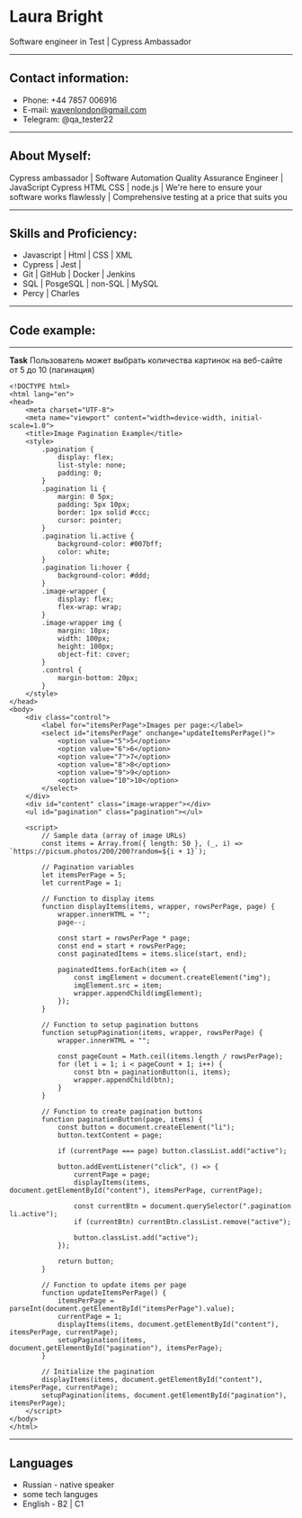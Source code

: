 # Laura Bright

Software engineer in Test | Cypress Ambassador  

---

## Contact information:

- Phone: +44 7857 006916
- E-mail: wavenlondon@gmail.com
- Telegram: @qa_tester22

---

## About Myself:

Cypress ambassador | Software Automation Quality Assurance Engineer | JavaScript Cypress HTML CSS | node.js | We're here to ensure your software works flawlessly | Comprehensive testing at a price that suits you

---

## Skills and Proficiency:

- Javascript | Html | CSS | XML
- Cypress | Jest | 
- Git | GitHub | Docker | Jenkins
- SQL | PosgeSQL | non-SQL | MySQL
- Percy | Charles 

---

## Code example:

---

**Task**
Пользователь может выбрать количества картинок на веб-сайте от 5 до 10 (пагинация)

```
<!DOCTYPE html>
<html lang="en">
<head>
    <meta charset="UTF-8">
    <meta name="viewport" content="width=device-width, initial-scale=1.0">
    <title>Image Pagination Example</title>
    <style>
        .pagination {
            display: flex;
            list-style: none;
            padding: 0;
        }
        .pagination li {
            margin: 0 5px;
            padding: 5px 10px;
            border: 1px solid #ccc;
            cursor: pointer;
        }
        .pagination li.active {
            background-color: #007bff;
            color: white;
        }
        .pagination li:hover {
            background-color: #ddd;
        }
        .image-wrapper {
            display: flex;
            flex-wrap: wrap;
        }
        .image-wrapper img {
            margin: 10px;
            width: 100px;
            height: 100px;
            object-fit: cover;
        }
        .control {
            margin-bottom: 20px;
        }
    </style>
</head>
<body>
    <div class="control">
        <label for="itemsPerPage">Images per page:</label>
        <select id="itemsPerPage" onchange="updateItemsPerPage()">
            <option value="5">5</option>
            <option value="6">6</option>
            <option value="7">7</option>
            <option value="8">8</option>
            <option value="9">9</option>
            <option value="10">10</option>
        </select>
    </div>
    <div id="content" class="image-wrapper"></div>
    <ul id="pagination" class="pagination"></ul>

    <script>
        // Sample data (array of image URLs)
        const items = Array.from({ length: 50 }, (_, i) => `https://picsum.photos/200/200?random=${i + 1}`);

        // Pagination variables
        let itemsPerPage = 5;
        let currentPage = 1;

        // Function to display items
        function displayItems(items, wrapper, rowsPerPage, page) {
            wrapper.innerHTML = "";
            page--;

            const start = rowsPerPage * page;
            const end = start + rowsPerPage;
            const paginatedItems = items.slice(start, end);

            paginatedItems.forEach(item => {
                const imgElement = document.createElement("img");
                imgElement.src = item;
                wrapper.appendChild(imgElement);
            });
        }

        // Function to setup pagination buttons
        function setupPagination(items, wrapper, rowsPerPage) {
            wrapper.innerHTML = "";

            const pageCount = Math.ceil(items.length / rowsPerPage);
            for (let i = 1; i < pageCount + 1; i++) {
                const btn = paginationButton(i, items);
                wrapper.appendChild(btn);
            }
        }

        // Function to create pagination buttons
        function paginationButton(page, items) {
            const button = document.createElement("li");
            button.textContent = page;

            if (currentPage === page) button.classList.add("active");

            button.addEventListener("click", () => {
                currentPage = page;
                displayItems(items, document.getElementById("content"), itemsPerPage, currentPage);

                const currentBtn = document.querySelector(".pagination li.active");
                if (currentBtn) currentBtn.classList.remove("active");

                button.classList.add("active");
            });

            return button;
        }

        // Function to update items per page
        function updateItemsPerPage() {
            itemsPerPage = parseInt(document.getElementById("itemsPerPage").value);
            currentPage = 1;
            displayItems(items, document.getElementById("content"), itemsPerPage, currentPage);
            setupPagination(items, document.getElementById("pagination"), itemsPerPage);
        }

        // Initialize the pagination
        displayItems(items, document.getElementById("content"), itemsPerPage, currentPage);
        setupPagination(items, document.getElementById("pagination"), itemsPerPage);
    </script>
</body>
</html>

```

---

## Languages

- Russian - native speaker
- some tech languges 
- English - B2 | C1
